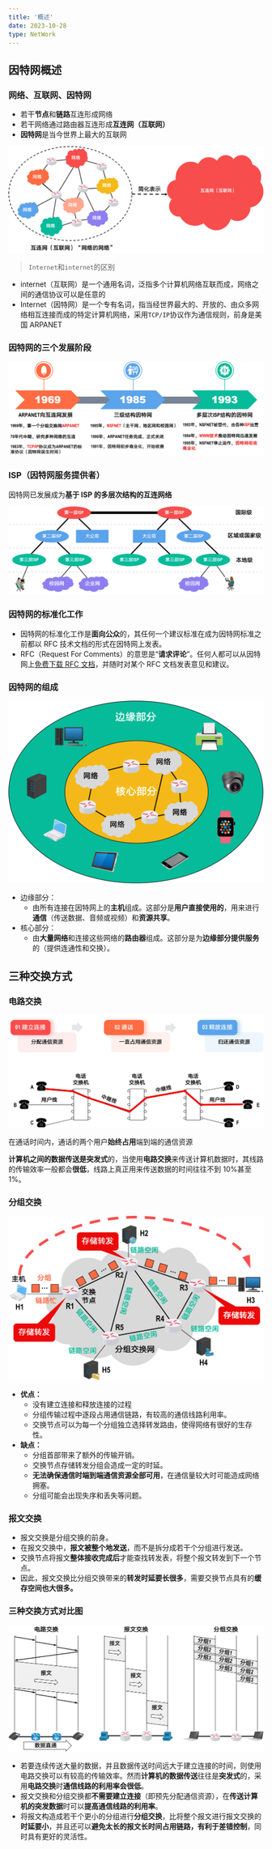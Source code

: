 ```yaml
---
title: '概述'
date: 2023-10-28
type: NetWork
---
```


## 因特网概述

### 网络、互联网、因特网

- 若干**节点**和**链路**互连形成网络
- 若干网络通过路由器互连形成**互连网（互联网）**
- **因特网**是当今世界上最大的互联网

![因特网概述](/public/images/network/01/1-1-1.png)

> `Internet`和`internet`的区别

- internet（互联网）是一个通用名词，泛指多个计算机网络互联而成，网络之间的通信协议可以是任意的
- Internet（因特网）是一个专有名词，指当经世界最大的、开放的、由众多网络相互连接而成的特定计算机网络，采用`TCP/IP`协议作为通信规则，前身是美国 ARPANET

### 因特网的三个发展阶段

![因特网概述](/public/images/network/01/1-1-2.png)

### ISP（因特网服务提供者）

因特网已发展成为**基于 ISP 的多层次结构的互连网络**

![因特网概述](/public/images/network/01/1-1-3.png)

### 因特网的标准化工作

- 因特网的标准化工作是**面向公众**的，其任何一个建议标准在成为因特网标准之前都以 RFC 技术文档的形式在因特网上发表。
- RFC（Request For Comments）的意思是“**请求评论**”。任何人都可以从因特网上[免费下载 RFC 文档](http://www.ietf.org/rfc.html)，并随时对某个 RFC 文档发表意见和建议。

### 因特网的组成

![因特网概述](/public/images/network/01/1-1-4.png)

- 边缘部分：
  - 由所有连接在因特网上的**主机**组成。这部分是**用户直接使用的**，用来进行**通信**（传送数据、音频或视频）和**资源共享**。
- 核心部分：
  - 由**大量网络**和连接这些网络的**路由器**组成。这部分是为**边缘部分提供服务**的（提供连通性和交换）。

## 三种交换方式

### 电路交换

![三种交换方式](/public/images/network/01/1-2-1.png)

在通话时间内，通话的两个用户**始终占用**端到端的通信资源

**计算机之间的数据传送是突发式**的，当使用**电路交换**来传送计算机数据时，其线路的传输效率一般都会**很低**，线路上真正用来传送数据的时间往往不到 10%甚至 1%。

### 分组交换

![三种交换方式](/public/images/network/01/1-2-2.png)

- **优点：**
  - 没有建立连接和释放连接的过程
  - 分组传输过程中逐段占用通信链路，有较高的通信线路利用率。
  - 交换节点可以为每一个分组独立选择转发路由，使得网络有很好的生存性。
- **缺点：**
  - 分组首部带来了额外的传输开销。
  - 交换节点存储转发分组会造成一定的时延。
  - **无法确保通信时端到端通信资源全部可用**，在通信量较大时可能造成网络拥塞。
  - 分组可能会出现失序和丢失等问题。

### 报文交换

- 报文交换是分组交换的前身。
- 在报文交换中，**报文被整个地发送**，而不是拆分成若干个分组进行发送。
- 交换节点将报文**整体接收完成后**才能查找转发表，将整个报文转发到下一个节点。
- 因此，报文交换比分组交换带来的**转发时延要长很多**，需要交换节点具有的**缓存空间也大很多。**

### 三种交换方式对比图

![三种交换方式](/public/images/network/01/1-2-3.png)

- 若要连续传送大量的数据，并且数据传送时间远大于建立连接的时间，则使用电路交换可以有较高的传输效率。然而**计算机的数据传送**往往是**突发式**的，采用**电路交换**时**通信线路的利用率会很低**。
- 报文交换和分组交换都**不需要建立连接**（即预先分配通信资源），在**传送计算机的突发数据**时可以**提高通信线路的利用率**。
- 将报文构造成若干个更小的分组进行**分组交换**，比将整个报文进行报文交换的**时延要小**，并且还可以**避免太长的报文长时间占用链路，有利于差错控制**，同时具有更好的灵活性。
